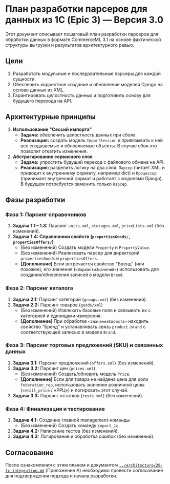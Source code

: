 # План разработки парсеров для данных из 1С (Epic 3) — Версия 3.0

Этот документ описывает пошаговый план разработки парсеров для обработки данных в формате CommerceML 3.1 на основе фактической структуры выгрузки и результатов архитектурного ревью.

## Цели

1. Разработать модульные и последовательные парсеры для каждой сущности.
2. Обеспечить корректное создание и обновление моделей Django на основе данных из XML.
3. Гарантировать целостность данных и подготовить основу для будущего перехода на API.

## Архитектурные принципы

1. **Использование "Сессий импорта"**
    - **Задача:** обеспечить целостность данных при сбоях.
    - **Реализация:** создать модель `ImportSession` и привязывать к ней все создаваемые и обновляемые объекты. В случае сбоя это позволит откатить изменения.
2. **Абстрагирование сервисного слоя**
    - **Задача:** упростить будущий переход с файлового обмена на API.
    - **Реализация:** разделить логику на два слоя: `Парсер` (читает XML и приводит к внутреннему формату, например dict) и `Процессор` (принимает внутренний формат и работает с моделями Django). В будущем потребуется заменить только `Парсер`.

## Фазы разработки

### Фаза 1: Парсинг справочников

1. **Задача 1.1 – 1.3:** Парсинг `units.xml`, `storages.xml`, `priceLists.xml` (без изменений).
2. **Задача 1.4: Справочники свойств (`propertiesGoods/`, `propertiesOffers/`)**
    - (Без изменений) Создать модели `Property` и `PropertyValue`.
    - (Без изменений) Реализовать парсер для директорий `propertiesGoods` и `propertiesOffers`.
    - **[Дополнение]** Если встречается свойство "Бренд" (или похожее), его значения (`<ВариантыЗначений>`) использовать для создания/обновления записей в модели `Brand`.

### Фаза 2: Парсинг каталога

1. **Задача 2.1:** Парсинг категорий (`groups.xml`) (без изменений).
2. **Задача 2.2:** Парсинг товаров (`goods/xml`)
    - (Без изменений) Извлекать базовые поля и связывать их с категорией и единицами измерения.
    - **[Дополнение]** При обработке `<ЗначенияСвойств>` находить свойство "Бренд" и устанавливать связь `product.brand` с соответствующей записью в модели `Brand`.

### Фаза 3: Парсинг торговых предложений (SKU) и связанных данных

1. **Задача 3.1:** Парсинг предложений (`offers.xml`) (без изменений).
2. **Задача 3.2:** Парсинг цен (`prices.xml`)
    - (Без изменений) Создать/обновить модель `Price`.
    - **[Дополнение]** Если для товара не найдена цена для роли `federation_rep`, использовать значение розничной цены (`retail_price` / «РРЦ») и логировать этот случай.
3. **Задача 3.3:** Парсинг остатков (`rests.xml`) (без изменений).

### Фаза 4: Финализация и тестирование

1. **Задача 4.1:** Создание главной management-команды
    - (Без изменений) Создать команду `import_1c`.
2. **Задача 4.2:** Написание тестов (без изменений).
3. **Задача 4.3:** Логирование и обработка ошибок (без изменений).

## Согласование

После ознакомления с этим планом и документом [`../architecture/20-1c-integration.md`](../architecture/20-1c-integration.md) (Приложение А) необходимо провести согласование для подтверждения подхода и начала разработки.